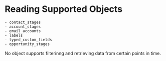 # Reading Supported Objects
    - contact_stages
    - account_stages
    - email_accounts
    - labels
    - typed_custom_fields
    - opportunity_stages

No object supports filterinng and retrieving data from certain points in time. 